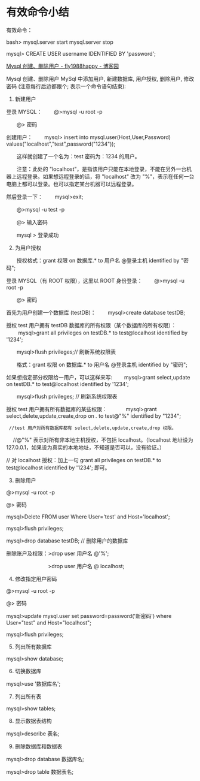 # 有效命令小结

有效命令：

bash>
mysql.server start
mysql.server stop

mysql>
CREATE USER username IDENTIFIED BY 'password';

[Mysql 创建、删除用户 - fly1988happy - 博客园](http://www.cnblogs.com/fly1988happy/archive/2011/12/15/2288554.html)

Mysql 创建、删除用户
MySql 中添加用户, 新建数据库, 用户授权, 删除用户, 修改密码 (注意每行后边都跟个; 表示一个命令语句结束):

1. 新建用户

登录 MYSQL：
　　@>mysql -u root -p

　　@> 密码

创建用户：
　　mysql> insert into mysql.user(Host,User,Password) values("localhost","test",password("1234"));

　　这样就创建了一个名为：test 密码为：1234 的用户。

　　注意：此处的 "localhost"，是指该用户只能在本地登录，不能在另外一台机器上远程登录。如果想远程登录的话，将 "localhost" 改为 "%"，表示在任何一台电脑上都可以登录。也可以指定某台机器可以远程登录。

然后登录一下：
　　mysql>exit;

　　@>mysql -u test -p

　　@> 输入密码

　　mysql > 登录成功

2. 为用户授权

　　授权格式：grant 权限 on 数据库.* to 用户名 @登录主机 identified by "密码";　

登录 MYSQL（有 ROOT 权限），这里以 ROOT 身份登录：
　　@>mysql -u root -p

　　@> 密码

首先为用户创建一个数据库 (testDB)：
　　mysql>create database testDB;

授权 test 用户拥有 testDB 数据库的所有权限（某个数据库的所有权限）：
　　 mysql>grant all privileges on testDB.* to test@localhost identified by '1234';

 　　mysql>flush privileges;// 刷新系统权限表

　　格式：grant 权限 on 数据库.* to 用户名 @登录主机 identified by "密码";　

如果想指定部分权限给一用户，可以这样来写:
　　mysql>grant select,update on testDB.* to test@localhost identified by '1234';

　　mysql>flush privileges; // 刷新系统权限表

授权 test 用户拥有所有数据库的某些权限： 　 
　　mysql>grant select,delete,update,create,drop on *.* to test@"%" identified by "1234";

     //test 用户对所有数据库都有 select,delete,update,create,drop 权限。

　 //@"%" 表示对所有非本地主机授权，不包括 localhost。（localhost 地址设为 127.0.0.1，如果设为真实的本地地址，不知道是否可以，没有验证。）

// 对 localhost 授权：加上一句 grant all privileges on testDB.* to test@localhost identified by '1234'; 即可。

3. 删除用户

 @>mysql -u root -p

 @> 密码

 mysql>Delete FROM user Where User='test' and Host='localhost';

 mysql>flush privileges;

 mysql>drop database testDB; // 删除用户的数据库

删除账户及权限：>drop user 用户名 @'%';

　　　　　　　　>drop user 用户名 @ localhost; 

4. 修改指定用户密码

  @>mysql -u root -p

  @> 密码

  mysql>update mysql.user set password=password('新密码') where User="test" and Host="localhost";

  mysql>flush privileges;

5. 列出所有数据库

mysql>show database;

6. 切换数据库

mysql>use '数据库名';

7. 列出所有表

mysql>show tables;

8. 显示数据表结构

mysql>describe 表名;

9. 删除数据库和数据表

mysql>drop database 数据库名;

mysql>drop table 数据表名;


